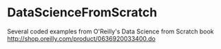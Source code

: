 # DataScienceFromScratch

Several coded examples from O'Reilly's Data Science from Scratch book
http://shop.oreilly.com/product/0636920033400.do
